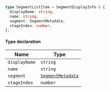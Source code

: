 ```ts
type SegmentListItem = SegmentDisplayInfo & {
  displayName: string;
  name: string;
  segment: SegmentMetadata;
  stageIndex: number;
};
```

#### Type declaration

| Name          | Type                                    |
| ------------- | --------------------------------------- |
| `displayName` | `string`                                |
| `name`        | `string`                                |
| `segment`     | [`SegmentMetadata`](SegmentMetadata.md) |
| `stageIndex`  | `number`                                |
